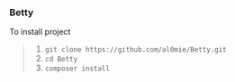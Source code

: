 ### Betty

To install project
>  1. ```git clone https://github.com/al0mie/Betty.git```
>  2. ```cd Betty```
>  3. ```composer install```
